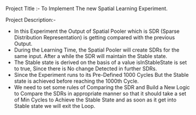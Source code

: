 Project Title :- To Implement The new Spatial Learning Experiment.

Project Description:- 
- In this Experiment the Output of Spatial Pooler which is SDR (Sparse Distribution Representation) is getting compared with the previous Output.
- During the Learning Time, the Spatial Pooler will create SDRs for the same input. After a while the SDR will maintain the Stable state. 
- The Stable state is derived on the basis of a value isInStableState is set to true, Since there is No change Detected in further SDRs.
- Since the Experiment runs to its Pre-Defined 1000 Cycles But the Stable state is achieved before reaching the 1000th Cycle.
- We need to set some rules of Comparing the SDR and Build a New Logic to Compare the SDRs in appropriate manner so that it should take a set of Min Cycles to Achieve the Stable State and as soon as it get into Stable state we will exit the Loop.

